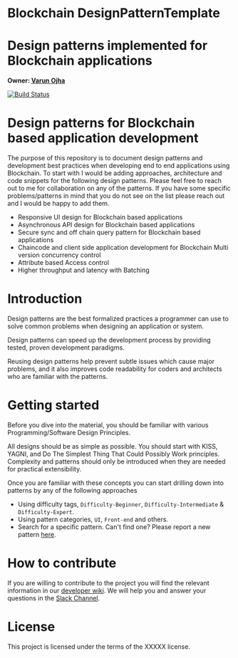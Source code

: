 # Blockchain DesignPatternTemplate



# Design patterns implemented for Blockchain applications

**Owner:  [Varun Ojha](https://github.ibm.com/varun-ojha)**

[![Build Status](https://travis.ibm.com/BlockchainAB/BlockchainDevelopmentDesignPatterns.svg?token=sQbGqm1RNTX4ZceCsxf9&branch=master)](https://travis.ibm.com/BlockchainAB/BlockchainDevelopmentDesignPatterns)


# Design patterns for Blockchain based application development
The purpose of this repository is to document design patterns and development best practices when developing end to end applications using Blockchain.
To start with I would be adding approaches, architecture and code snippets for the following design patterns. Please feel free to reach out to me for collaboration on any of the patterns. If you have some specific problems/patterns in mind that you do not see on the list please reach out and I would be happy to add them.

- Responsive UI design for Blockchain based applications
- Asynchronous API design for Blockchain based applications
- Secure sync and off chain query pattern for Blockchain based applications
- Chaincode and client side application development for Blockchain Multi version concurrency control
- Attribute based Access control
- Higher throughput and latency with Batching


# Introduction

Design patterns are the best formalized practices a programmer can use to
solve common problems when designing an application or system.

Design patterns can speed up the development process by providing tested, proven
development paradigms.

Reusing design patterns help prevent subtle issues which cause major
problems, and it also improves code readability for coders and architects who
are familiar with the patterns.

# Getting started

Before you dive into the material, you should be familiar with various
Programming/Software Design Principles.

All designs should be as simple as possible. You should start with KISS, YAGNI,
and Do The Simplest Thing That Could Possibly Work principles. Complexity and
patterns should only be introduced when they are needed for practical
extensibility.

Once you are familiar with these concepts you can start drilling down into
patterns by any of the following approaches

 - Using difficulty tags, `Difficulty-Beginner`, `Difficulty-Intermediate` & `Difficulty-Expert`.
 - Using pattern categories, `UI`, `Front-end` and others.
 - Search for a specific pattern. Can't find one? Please report a new pattern [here](xxxxx).

# How to contribute

If you are willing to contribute to the project you will find the relevant information in our [developer wiki](https://github.com/BlockchainAB/BlockchainDevelopmentDesignPatterns/wiki). We will help you and answer your questions in the [Slack Channel](slackchannel).

# License

This project is licensed under the terms of the XXXXX license.

